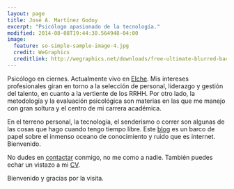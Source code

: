 ```yaml
---
layout: page
title: José A. Martínez Godoy
excerpt: "Psicólogo apasionado de la tecnología."
modified: 2014-08-08T19:44:38.564948-04:00
image:
  feature: so-simple-sample-image-4.jpg
  credit: WeGraphics
  creditlink: http://wegraphics.net/downloads/free-ultimate-blurred-background-pack/
---
```


Psicólogo en ciernes. Actualmente vivo en [Elche][elche]. Mis intereses profesionales giran en torno a la selección de personal, liderazgo y gestión del talento, en cuanto a la vertiente de los RRHH. Por otro lado, la metodología y la evaluación psicológica son materias en las que me manejo con gran soltura y el centro de mi carrera académica.

En el terreno personal, la tecnología, el senderismo o correr son algunas de las cosas que hago cuando tengo tiempo libre. Este [blog][blog] es un barco de papel sobre el inmenso oceano de conocimiento y ruido que es internet. Bienvenido.

No dudes en [contactar][mail] conmigo, no me como a nadie. También puedes echar un vistazo a mi [CV][cv].

Bienvenido y gracias por la visita.


[elche]: https://es.wikipedia.org/wiki/Elche
[blog]: http://godenougfor.github.io
[mail]: mailto:jmartgod@gmail.com
[cv]:  https://www.dropbox.com/s/h3dq17en8yju9gv/Jos%C3%A9%20Antonio%20Mart%C3%ADnez%20Godoy%20%28Enero%2C%202015%29.pdf?dl=0